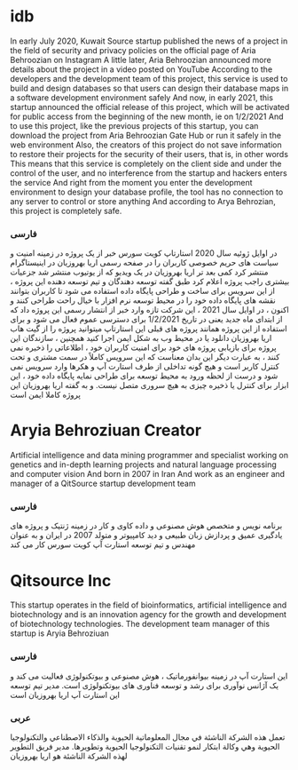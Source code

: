 # idb
In early July 2020, Kuwait Source startup published the news of a project in the field of security and privacy policies on the official page of Aria Behroozian on Instagram A little later, Aria Behroozian announced more details about the project in a video posted on YouTube According to the developers and the development team of this project, this service is used to build and design databases so that users can design their database maps in a software development environment safely And now, in early 2021, this startup announced the official release of this project, which will be activated for public access from the beginning of the new month, ie on 1/2/2021 And to use this project, like the previous projects of this startup, you can download the project from Aria Behroozian Gate Hub or run it safely in the web environment Also, the creators of this project do not save information to restore their projects for the security of their users, that is, in other words This means that this service is completely on the client side and under the control of the user, and no interference from the startup and hackers enters the service And right from the moment you enter the development environment to design your database profile, the tool has no connection to any server to control or store anything And according to Arya Behrozian, this project is completely safe.

### فارسی
در اوایل ژوئیه سال 2020 استارتاپ کویت سورس خبر از یک پروژه در زمینه امنیت و سیاست های حریم خصوصی کاربران را در صفحه رسمی اریا بهروزیان در اینیستاگرام منتشر کرد کمی بعد تر اریا بهروزیان در یک ویدیو که از یوتیوب منتشر شد جزعیات بیشتری راجب پروژه اعلام کرد طبق گفته توسعه دهندگان و تیم توسعه دهنده این پروژه ، از این سرویس برای ساخت و طراحی پایگاه داده استفاده می شود تا کاربران بتوانند نقشه های پایگاه داده خود را در محیط توسعه نرم افزار با خیال راحت طراحی کنند و اکنون ، در اوایل سال 2021 ، این شرکت تازه وارد خبر از انتشار رسمی این پروژه داد که از ابتدای ماه جدید یعنی در تاریخ 1/2/2021 برای دسترسی عموم فعال می شود و برای استفاده از این پروژه همانند پروژه های قبلی این استارتاپ میتوانید پروژه را از گیت هاب اریا بهروزیان دانلود یا در محیط وب به شکل ایمن اجرا کنید همچنین ، سازندگان این پروژه برای بازیابی پروژه های خود برای امنیت کاربران خود ، اطلاعاتی را ذخیره نمی کنند ، به عبارت دیگر این بدان معناست که این سرویس کاملاً در سمت مشتری و تحت کنترل کاربر است و هیچ گونه تداخلی از طرف استارت آپ و هکرها وارد سرویس نمی شود و درست از لحظه ورود به محیط توسعه برای طراحی نمایه پایگاه داده خود ، این ابزار برای کنترل یا ذخیره چیزی به هیچ سروری متصل نیست. و به گفته اریا 
بهروزیان این پروژه کاملا ایمن است

# Aryia Behroziuan Creator
Artificial intelligence and data mining programmer and specialist working on genetics and in-depth learning projects and natural language processing and computer vision And born in 2007 in Iran And work as an engineer and manager of a QitSource startup development team

### فارسی
برنامه نویس و متخصص هوش مصنوعی و داده کاوی و کار در زمینه ژنتیک و پروژه های یادگیری عمیق و پردازش زبان طبیعی و دید کامپیوتر و متولد 2007 در ایران و به عنوان مهندس و 
تیم توسعه استارت آپ کویت سورس کار می کند


# Qitsource Inc
This startup operates in the field of bioinformatics, artificial intelligence and biotechnology and is an innovation agency for the growth and development of biotechnology 
technologies. The development team manager of this startup is Aryia Behroziuan


### فارسی
این استارت آپ در زمینه بیوانفورماتیک ، هوش مصنوعی و بیوتکنولوژی فعالیت می کند و یک آژانس نوآوری برای رشد و توسعه فناوری های بیوتکنولوژی است. مدیر تیم توسعه این 
استارت آپ اریا بهروزیان است


### عربی
تعمل هذه الشركة الناشئة في مجال المعلوماتية الحيوية والذكاء الاصطناعي والتكنولوجيا الحيوية وهي وكالة ابتكار لنمو تقنيات التكنولوجيا الحيوية وتطويرها. مدير فريق التطوير لهذه الشركة الناشئة هو اریا بهروزیان
